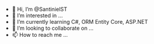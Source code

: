 - 👋 Hi, I’m @SantinielST
- 👀 I’m interested in ...
- 🌱 I’m currently learning C#, ORM Entity Core, ASP.NET
- 💞️ I’m looking to collaborate on ...
- 📫 How to reach me ...

<!---
SantinielST/SantinielST is a ✨ special ✨ repository because its `README.md` (this file) appears on your GitHub profile.
You can click the Preview link to take a look at your changes.
--->
